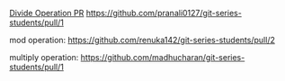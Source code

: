 [Divide Operation PR](https://github.com/SindhujaKoduru89/git-series-students/pull/1#issue-533199872)
https://github.com/pranali0127/git-series-students/pull/1

mod operation: https://github.com/renuka142/git-series-students/pull/2


multiply operation: https://github.com/madhucharan/git-series-students/pull/1
